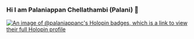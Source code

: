 ### Hi I am Palaniappan Chellathambi (Palani) 👋

[![An image of @palaniappanc's Holopin badges, which is a link to view their full Holopin profile](https://holopin.me/palaniappanc)](https://holopin.io/@palaniappanc)

<!--
**PalaniappanC/palaniappanc** is a ✨ _special_ ✨ repository because its `README.md` (this file) appears on your GitHub profile.

Here are some ideas to get you started:

- 🔭 I’m currently working on ...
- 🌱 I’m currently learning ...
- 👯 I’m looking to collaborate on ...
- 🤔 I’m looking for help with ...
- 💬 Ask me about ...
- 📫 How to reach me: ...
- 😄 Pronouns: ...
- ⚡ Fun fact: ...
-->
